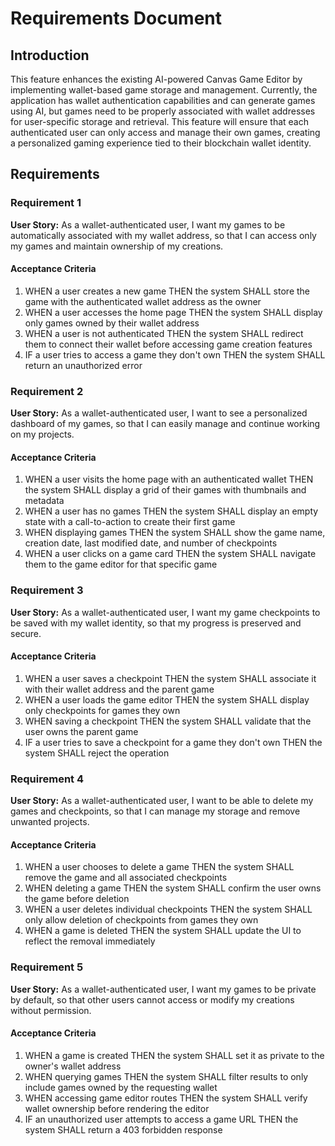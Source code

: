# Requirements Document

## Introduction

This feature enhances the existing AI-powered Canvas Game Editor by implementing wallet-based game storage and management. Currently, the application has wallet authentication capabilities and can generate games using AI, but games need to be properly associated with wallet addresses for user-specific storage and retrieval. This feature will ensure that each authenticated user can only access and manage their own games, creating a personalized gaming experience tied to their blockchain wallet identity.

## Requirements

### Requirement 1

**User Story:** As a wallet-authenticated user, I want my games to be automatically associated with my wallet address, so that I can access only my games and maintain ownership of my creations.

#### Acceptance Criteria

1. WHEN a user creates a new game THEN the system SHALL store the game with the authenticated wallet address as the owner
2. WHEN a user accesses the home page THEN the system SHALL display only games owned by their wallet address
3. WHEN a user is not authenticated THEN the system SHALL redirect them to connect their wallet before accessing game creation features
4. IF a user tries to access a game they don't own THEN the system SHALL return an unauthorized error

### Requirement 2

**User Story:** As a wallet-authenticated user, I want to see a personalized dashboard of my games, so that I can easily manage and continue working on my projects.

#### Acceptance Criteria

1. WHEN a user visits the home page with an authenticated wallet THEN the system SHALL display a grid of their games with thumbnails and metadata
2. WHEN a user has no games THEN the system SHALL display an empty state with a call-to-action to create their first game
3. WHEN displaying games THEN the system SHALL show the game name, creation date, last modified date, and number of checkpoints
4. WHEN a user clicks on a game card THEN the system SHALL navigate them to the game editor for that specific game

### Requirement 3

**User Story:** As a wallet-authenticated user, I want my game checkpoints to be saved with my wallet identity, so that my progress is preserved and secure.

#### Acceptance Criteria

1. WHEN a user saves a checkpoint THEN the system SHALL associate it with their wallet address and the parent game
2. WHEN a user loads the game editor THEN the system SHALL display only checkpoints for games they own
3. WHEN saving a checkpoint THEN the system SHALL validate that the user owns the parent game
4. IF a user tries to save a checkpoint for a game they don't own THEN the system SHALL reject the operation

### Requirement 4

**User Story:** As a wallet-authenticated user, I want to be able to delete my games and checkpoints, so that I can manage my storage and remove unwanted projects.

#### Acceptance Criteria

1. WHEN a user chooses to delete a game THEN the system SHALL remove the game and all associated checkpoints
2. WHEN deleting a game THEN the system SHALL confirm the user owns the game before deletion
3. WHEN a user deletes individual checkpoints THEN the system SHALL only allow deletion of checkpoints from games they own
4. WHEN a game is deleted THEN the system SHALL update the UI to reflect the removal immediately

### Requirement 5

**User Story:** As a wallet-authenticated user, I want my games to be private by default, so that other users cannot access or modify my creations without permission.

#### Acceptance Criteria

1. WHEN a game is created THEN the system SHALL set it as private to the owner's wallet address
2. WHEN querying games THEN the system SHALL filter results to only include games owned by the requesting wallet
3. WHEN accessing game editor routes THEN the system SHALL verify wallet ownership before rendering the editor
4. IF an unauthorized user attempts to access a game URL THEN the system SHALL return a 403 forbidden response